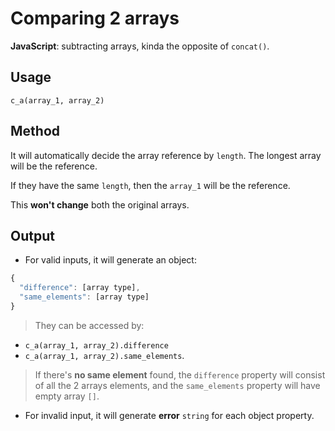 # Comparing 2 arrays
**JavaScript**: subtracting arrays, kinda the opposite of `concat()`.

## Usage

`c_a(array_1, array_2)`

## Method

It will automatically decide the array reference by `length`. The longest array will be the reference.

If they have the same `length`, then the `array_1` will be the reference.

This **won't change** both the original arrays.

## Output

- For valid inputs, it will generate an object:
```javascript
{
  "difference": [array type],
  "same_elements": [array type]
}
```
 > They can be accessed by:
  - `c_a(array_1, array_2).difference`
  - `c_a(array_1, array_2).same_elements`.
  
 > If there's **no same element** found, the `difference` property will consist of all the 2 arrays elements, and the `same_elements` property will have empty array `[]`.

- For invalid input, it will generate **error** `string` for each object property.

